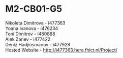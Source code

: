 # M2-CB01-G5

Nikoleta Dimitrova - i477363 <br>
Yoana Ivanova - i476234 <br>
Toni Dimitrov - i480888 <br>
Alek Zanev - i477422 <br>
Deniz Hadjiosmanov - i477928 <br>
Hosted Website - http://i477363.hera.fhict.nl/Project/
